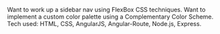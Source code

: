 Want to work up a sidebar nav using FlexBox CSS techniques.
Want to implement a custom color palette using a Complementary Color Scheme.
Tech used: HTML, CSS, AngularJS, Angular-Route, Node.js, Express.
